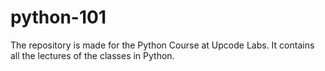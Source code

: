 # python-101
The repository is made for the Python Course at Upcode Labs. It contains all the lectures of the classes in Python.
